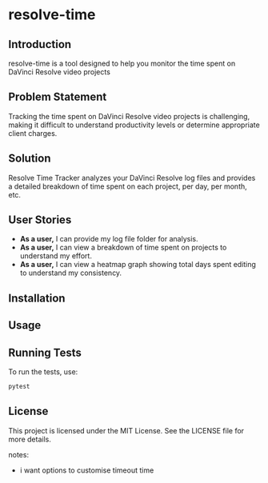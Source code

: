 # resolve-time

## Introduction
resolve-time is a tool designed to help you monitor the time spent on DaVinci Resolve video projects

## Problem Statement
Tracking the time spent on DaVinci Resolve video projects is challenging, making it difficult to understand productivity levels or determine appropriate client charges.

## Solution
Resolve Time Tracker analyzes your DaVinci Resolve log files and provides a detailed breakdown of time spent on each project, per day, per month, etc.

## User Stories
- **As a user,** I can provide my log file folder for analysis.
- **As a user,** I can view a breakdown of time spent on projects to understand my effort.
- **As a user,** I can view a heatmap graph showing total days spent editing to understand my consistency.

## Installation

## Usage


## Running Tests
To run the tests, use:
```bash
pytest
```

## License
This project is licensed under the MIT License. See the LICENSE file for more details.

notes:
- i want options to customise timeout time